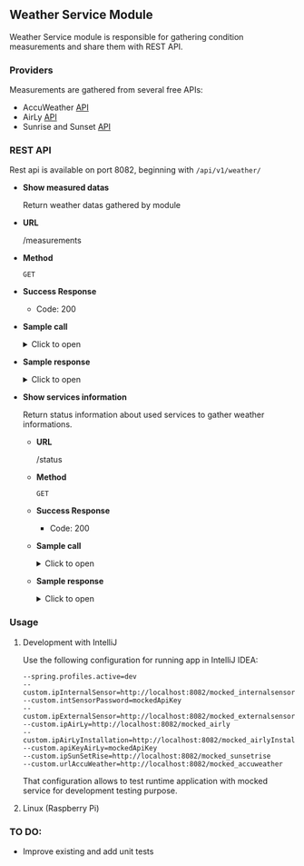 ## Weather Service Module

Weather Service module is responsible for gathering condition measurements and share them with REST API.

### Providers

Measurements are gathered from several free APIs:
- AccuWeather [API](https://developer.accuweather.com/)
- AirLy [API](https://airly.org/pl/produkty/airly-api/)
- Sunrise and Sunset [API](https://sunrise-sunset.org/api)

### REST API

Rest api is available on port 8082, beginning with `/api/v1/weather/`
  - **Show measured datas**

    Return weather datas gathered by module
  * **URL**

    /measurements
  * **Method**

    `GET`
  * **Success Response**
    * Code: 200

  * **Sample call**

     <details>
     <summary>Click to open </summary>
    
     ```shell
      curl --location --request GET 'http://localhost:8082/api/v1/weather/measurements' \
     --header 'Content-Type: application/json'
     ```
     </details>
  
  * **Sample response**

     <details>
     <summary>Click to open </summary>

     ```json
       {
        "airPolution": {
          "pm25percent": {
            "date": "10.05 21:22",
            "isError": false,
            "value": "62"
          },
          "pm10percent": {
            "date": "10.05 21:22",
            "isError": false,
            "value": "62"
          },
          "pm25": {
            "date": "10.05 21:22",
            "isError": false,
            "value": "17"
          },
          "pm1": {
            "date": "10.05 21:22",
            "isError": false,
            "value": "13"
          },
          "caqiColor": {
            "date": "10.05 21:22",
            "isError": false,
            "value": "#D1CF1E"
          },
          "caqi": {
            "date": "10.05 21:22",
            "isError": false,
            "value": "31"
          },
          "pm10": {
            "date": "10.05 21:22",
            "isError": false,
            "value": "31"
          }
        },
        "in": {
          "temperature": {
            "date": "10.05 21:22",
            "isError": false,
            "value": "1"
          },
          "humidity": {
            "date": "10.05 21:22",
            "isError": false,
            "value": "35"
          }
        },
        "weather": {
          "ceiling": {
            "date": "10.05 21:22",
            "isError": false,
            "value": "457"
          },
          "windDirectionDeg": {
            "date": "10.05 21:22",
            "isError": false,
            "value": "45"
          },
          "weatherIcon": {
            "date": "10.05 21:22",
            "isError": false,
            "value": "7"
          },
          "visibility": {
            "date": "10.05 21:22",
            "isError": false,
            "value": "10"
          },
          "cloudCover": {
            "date": "10.05 21:22",
            "isError": false,
            "value": "100"
          },
          "uvIndexDescription": {
            "date": "10.05 21:22",
            "isError": false,
            "value": "Niska"
          },
          "uvIndexColor": {
            "date": "10.05 21:22",
            "isError": false,
            "value": "#ffc800"
          },
          "pressure": {
            "date": "10.05 21:22",
            "isError": false,
            "value": "1007"
          },
          "windDirection": {
            "date": "10.05 21:22",
            "isError": false,
            "value": "NE"
          },
          "windSpeed": {
            "date": "10.05 21:22",
            "isError": false,
            "value": "18"
          },
          "uvIndexValue": {
            "date": "10.05 21:22",
            "isError": false,
            "value": "7"
          },
          "weatherText": {
            "date": "10.05 21:22",
            "isError": false,
            "value": "Czesciowo slonecznie "
          }
        },
        "history": {
            "date": "05.05 17:17",
            "isError": false,
            "pressure": [
                {
                    "date": "2019-10-04T16:00:00.000Z",
                    "value": "1011"
                },
                {
                    "date": "2019-10-04T17:00:00.000Z",
                    "value": "1011"
                },
                {
                    "date": "2019-10-04T18:00:00.000Z",
                    "value": "1011"
                },
                {
                    "date": "2019-10-04T19:00:00.000Z",
                    "value": "1011"
                },
                {
                    "date": "2019-10-04T20:00:00.000Z",
                    "value": "1011"
                },
                {
                    "date": "2019-10-04T21:00:00.000Z",
                    "value": "1010"
                },
                {
                    "date": "2019-10-04T22:00:00.000Z",
                    "value": "1010"
                },
                {
                    "date": "2019-10-04T23:00:00.000Z",
                    "value": "1010"
                },
                {
                    "date": "2019-10-05T00:00:00.000Z",
                    "value": "1009"
                },
                {
                    "date": "2019-10-05T01:00:00.000Z",
                    "value": "1009"
                },
                {
                    "date": "2019-10-05T02:00:00.000Z",
                    "value": "1009"
                },
                {
                    "date": "2019-10-05T03:00:00.000Z",
                    "value": "1008"
                },
                {
                    "date": "2019-10-05T04:00:00.000Z",
                    "value": "1008"
                },
                {
                    "date": "2019-10-05T05:00:00.000Z",
                    "value": "1008"
                },
                {
                    "date": "2019-10-05T06:00:00.000Z",
                    "value": "1008"
                },
                {
                    "date": "2019-10-05T07:00:00.000Z",
                    "value": "1008"
                },
                {
                    "date": "2019-10-05T08:00:00.000Z",
                    "value": "1007"
                },
                {
                    "date": "2019-10-05T09:00:00.000Z",
                    "value": "1007"
                },
                {
                    "date": "2019-10-05T10:00:00.000Z",
                    "value": "1007"
                },
                {
                    "date": "2019-10-05T11:00:00.000Z",
                    "value": "1007"
                },
                {
                    "date": "2019-10-05T12:00:00.000Z",
                    "value": "1007"
                },
                {
                    "date": "2019-10-05T13:00:00.000Z",
                    "value": "1007"
                },
                {
                    "date": "2019-10-05T14:00:00.000Z",
                    "value": "1007"
                },
                {
                    "date": "2019-10-05T15:00:00.000Z",
                    "value": "1007"
                }
            ]
        },
        "sun": {
          "dayLength": {
            "date": "10.05 21:22",
            "isError": false,
            "value": "11:23"
          },
          "set": {
            "date": "10.05 21:22",
            "isError": false,
            "value": "18:10"
          },
          "rise": {
            "date": "10.05 21:22",
            "isError": false,
            "value": "06:46"
          }
        },
        "out": {
          "temperature": {
            "date": "10.05 21:22",
            "isError": false,
            "value": "9"
          },
          "humidity": {
            "date": "10.05 21:22",
            "isError": false,
            "value": "95"
          }
        }
      }
     ```
     </details>

- **Show services information**

  Return status information about used services to gather weather informations.
  * **URL**

    /status
  * **Method**

    `GET`
  * **Success Response**
    * Code: 200

  * **Sample call**

     <details>
     <summary>Click to open </summary>

     ```shell
      curl --location --request GET 'http://localhost:8082/api/v1/weather/status' \
      --header 'Content-Type: application/json'
     ```
     </details>

  * **Sample response**

     <details>
     <summary>Click to open </summary>

    ```json
      {
        "connectors": [
          {
            "date": "10.05 21:22",
            "isError": false,
            "provider": "Internal ESP8266",
            "name": "internal",
            "link": "",
            "errorMessage": "",
            "responseCode": 200
          },
          {
            "date": "10.05 21:22",
            "isError": false,
            "provider": "AccuWeather",
            "name": "accuweather",
            "link": "https://www.accuweather.com/",
            "errorMessage": "",
            "responseCode": 200
          },
          {
            "date": "10.05 21:22",
            "isError": false,
            "provider": "Sunrise Sunset",
            "name": "sun",
            "link": "https://sunrise-sunset.org/",
            "errorMessage": "",
            "responseCode": 200
          },
          {
            "date": "10.05 21:22",
            "isError": false,
            "provider": "AirLy",
            "name": "airLy",
            "link": "https://www.airly.eu/",
            "errorMessage": "",
            "responseCode": 200
          }
        ]
      }      
     ```
     </details>


### Usage

1. Development with IntelliJ

    Use the following configuration for running app in IntelliJ IDEA:
    ```
    --spring.profiles.active=dev
    --custom.ipInternalSensor=http://localhost:8082/mocked_internalsensor
    --custom.intSensorPassword=mockedApiKey
    --custom.ipExternalSensor=http://localhost:8082/mocked_externalsensor
    --custom.ipAirLy=http://localhost:8082/mocked_airly
    --custom.ipAirLyInstallation=http://localhost:8082/mocked_airlyInstalation
    --custom.apiKeyAirLy=mockedApiKey
    --custom.ipSunSetRise=http://localhost:8082/mocked_sunsetrise
    --custom.urlAccuWeather=http://localhost:8082/mocked_accuweather
    ```

    That configuration allows to test runtime application with mocked service for development testing purpose.
   

2. Linux (Raspberry Pi)

### TO DO:
- Improve existing and add unit tests
